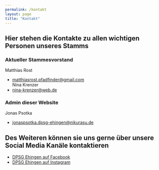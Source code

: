 ```yaml
---
permalink: /kontakt
layout: page
title: "Kontakt"
---
```

## Hier stehen die Kontakte zu allen wichtigen Personen unseres Stamms

### Aktueller Stammesvorstand
Matthias Rost
- [matthiasrost.pfadfinder@gmail.com](mailto:matthiasrost.pfadfinder@gmail.com)\
Nina Krenzer
- [nina-krenzer@web.de](mailto:nina-krenzer@web.de)

### Admin dieser Website
Jonas Psotka
- [jonaspsotka.dpsg-ehingen@nikurasu.de](mailto:jonaspsotka.dpsg-ehingen@nikurasu.de)

## Des Weiteren können sie uns gerne über unsere Social Media Kanäle kontaktieren
- [DPSG Ehingen auf Facebook](https://www.facebook.com/DPSGEhingen.Donau)
- [DPSG Ehingen auf Instagram](https://www.instagram.com/dpsg_ehingen)
